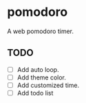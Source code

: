 # pomodoro

A web pomodoro timer.

## TODO

- [ ] Add auto loop.
- [ ] Add theme color.
- [ ] Add customized time.
- [ ] Add todo list
